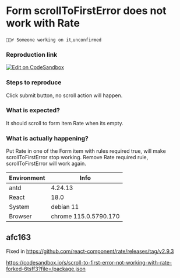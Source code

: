 # Form scrollToFirstError does not work with Rate

`👷🏻‍♂️ Someone working on it`,`unconfirmed`

### Reproduction link

[![Edit on CodeSandbox](https://codesandbox.io/static/img/play-codesandbox.svg)](https://codesandbox.io/s/scroll-to-first-error-not-working-with-rate-mmv7f5)

### Steps to reproduce

Click submit button, no scroll action will happen.

### What is expected?

It should scroll to form item Rate when its empty.

### What is actually happening?

Put Rate in one of the Form item with rules required true, will make scrollToFirstError stop working.
Remove Rate required rule, scrollToFirstError will work again.

| Environment | Info                  |
| ----------- | --------------------- |
| antd        | 4.24.13               |
| React       | 18.0                  |
| System      | debian 11             |
| Browser     | chrome 115.0.5790.170 |

<!-- generated by ant-design-issue-helper. DO NOT REMOVE -->

## afc163

Fixed in https://github.com/react-component/rate/releases/tag/v2.9.3

https://codesandbox.io/s/scroll-to-first-error-not-working-with-rate-forked-6tsff3?file=/package.json
